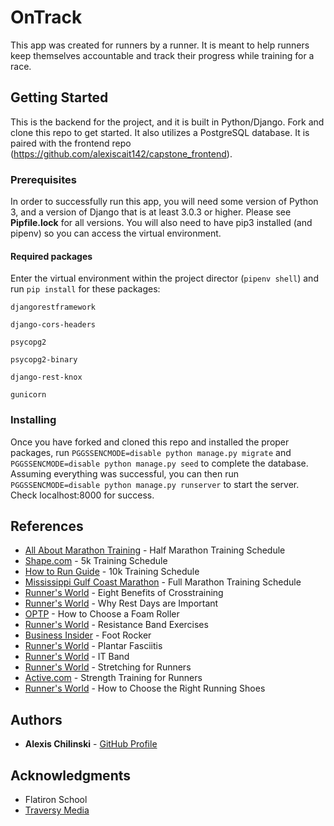# OnTrack

This app was created for runners by a runner. It is meant to help runners keep themselves accountable and track their progress while training for a race.

## Getting Started

This is the backend for the project, and it is built in Python/Django. Fork and clone this repo to get started. It also utilizes a PostgreSQL database. It is paired with the frontend repo (https://github.com/alexiscait142/capstone_frontend).

### Prerequisites

In order to successfully run this app, you will need some version of Python 3, and a version of Django that is at least 3.0.3 or higher. Please see **Pipfile.lock** for all versions.
You will also need to have pip3 installed (and pipenv) so you can access the virtual environment.
#### Required packages
Enter the virtual environment within the project director (`pipenv shell`) and run `pip install` for these packages:

```
djangorestframework
```
```
django-cors-headers
```
```
psycopg2
```
```
psycopg2-binary
```
```
django-rest-knox
```
```
gunicorn
```

### Installing

Once you have forked and cloned this repo and installed the proper packages, run `PGGSSENCMODE=disable python manage.py migrate` and `PGGSSENCMODE=disable python manage.py seed` to complete the database.
Assuming everything was successful, you can then run `PGGSSENCMODE=disable python manage.py runserver` to start the server. Check localhost:8000 for success.

## References

* [All About Marathon Training](https://www.all-about-marathon-training.com/half-marathon-training-summer.html) - Half Marathon Training Schedule
* [Shape.com](https://www.shape.com/fitness/training-plans/beginners-guide-running-5k) - 5k Training Schedule
* [How to Run Guide](https://howtorunguide.com/10k-training-schedule-for-beginners/) - 10k Training Schedule
* [Mississippi Gulf Coast Marathon](https://mississippigulfcoastmarathon.com/wp-content/uploads/2018/07/training_full.pdf) - Full Marathon Training Schedule
* [Runner's World](https://www.runnersworld.com/training/a20813186/eight-benefits-of-cross-training/) - Eight Benefits of Crosstraining
* [Runner's World](https://www.runnersworld.com/health-injuries/a20864022/why-rest-days-are-important/) - Why Rest Days are Important
* [OPTP](https://www.optp.com/blog/How-to-Choose-a-Foam-Roller) - How to Choose a Foam Roller
* [Runner's World](https://www.runnersworld.com/training/a24843120/resistance-band-exercises/) - Resistance Band Exercises
* [Business Insider](https://www.businessinsider.com/north-american-healthcare-foot-rocker-2017-2) - Foot Rocker
* [Runner's World](https://www.runnersworld.com/health-injuries/a19578652/plantar-fasciitis/) - Plantar Fasciitis
* [Runner's World](https://www.runnersworld.com/uk/health/injury/a775743/5-things-you-need-to-know-about-your-it-band/) - IT Band
* [Runner's World](https://www.runnersworld.com/uk/health/a760484/the-rw-complete-guide-to-stretching-for-runners/) - Stretching for Runners
* [Active.com](https://www.active.com/running/articles/14-running-specific-strength-training-exercises/) - Strength Training for Runners
* [Runner's World](https://www.runnersworld.com/gear/a20842305/how-to-buy-the-right-running-shoes/) - How to Choose the Right Running Shoes

## Authors

* **Alexis Chilinski** - [GitHub Profile](https://github.com/alexiscait142)

## Acknowledgments

* Flatiron School
* [Traversy Media](https://www.youtube.com/playlist?list=PLillGF-RfqbbRA-CIUxlxkUpbq0IFkX60)
